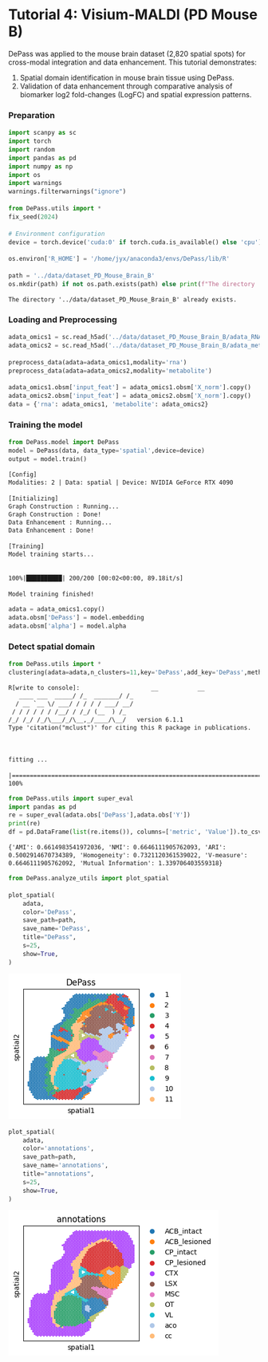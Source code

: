 # Tutorial 4: Visium-MALDI (PD Mouse B)

DePass was applied to the mouse brain dataset (2,820 spatial spots) for cross-modal integration and data enhancement. This tutorial demonstrates: 
1. Spatial domain identification in mouse brain tissue using DePass.
2. Validation of data enhancement through comparative analysis of biomarker log2 fold-changes (LogFC) and spatial expression patterns.

### Preparation


```python
import scanpy as sc
import torch
import random
import pandas as pd
import numpy as np
import os
import warnings
warnings.filterwarnings("ignore")

from DePass.utils import *
fix_seed(2024)  

# Environment configuration
device = torch.device('cuda:0' if torch.cuda.is_available() else 'cpu')

os.environ['R_HOME'] = '/home/jyx/anaconda3/envs/DePass/lib/R'
  
path = '../data/dataset_PD_Mouse_Brain_B'
os.mkdir(path) if not os.path.exists(path) else print(f"The directory '{path}' already exists.\n")
```

    The directory '../data/dataset_PD_Mouse_Brain_B' already exists.
    


### Loading and Preprocessing


```python
adata_omics1 = sc.read_h5ad('../data/dataset_PD_Mouse_Brain_B/adata_RNA.h5ad')
adata_omics2 = sc.read_h5ad('../data/dataset_PD_Mouse_Brain_B/adata_meta.h5ad')

preprocess_data(adata=adata_omics1,modality='rna')
preprocess_data(adata=adata_omics2,modality='metabolite')

adata_omics1.obsm['input_feat'] = adata_omics1.obsm['X_norm'].copy()
adata_omics2.obsm['input_feat'] = adata_omics2.obsm['X_norm'].copy()
data = {'rna': adata_omics1, 'metabolite': adata_omics2}
```

### Training the model


```python
from DePass.model import DePass
model = DePass(data, data_type='spatial',device=device)
output = model.train()
```

    [Config]
    Modalities: 2 | Data: spatial | Device: NVIDIA GeForce RTX 4090 
    
    [Initializing]
    Graph Construction : Running...
    Graph Construction : Done!
    Data Enhancement : Running...
    Data Enhancement : Done!
    
    [Training]
    Model training starts...


    100%|██████████| 200/200 [00:02<00:00, 89.18it/s] 

    Model training finished!
    


    



```python
adata = adata_omics1.copy()
adata.obsm['DePass'] = model.embedding
adata.obsm['alpha'] = model.alpha 
```

### Detect spatial domain 


```python
from DePass.utils import *
clustering(adata=adata,n_clusters=11,key='DePass',add_key='DePass',method='mclust',use_pca=True)
```

    R[write to console]:                    __           __ 
       ____ ___  _____/ /_  _______/ /_
      / __ `__ \/ ___/ / / / / ___/ __/
     / / / / / / /__/ / /_/ (__  ) /_  
    /_/ /_/ /_/\___/_/\__,_/____/\__/   version 6.1.1
    Type 'citation("mclust")' for citing this R package in publications.
    


    fitting ...
      |======================================================================| 100%



```python
from DePass.utils import super_eval
import pandas as pd
re = super_eval(adata.obs['DePass'],adata.obs['Y'])
print(re)
df = pd.DataFrame(list(re.items()), columns=['metric', 'Value']).to_csv(path + '/re.csv', sep='\t', index=True, float_format='%.6f')
```

    {'AMI': 0.6614983541972036, 'NMI': 0.6646111905762093, 'ARI': 0.5002914670734389, 'Homogeneity': 0.7321120361539022, 'V-measure': 0.6646111905762092, 'Mutual Information': 1.339706403559318}



```python
from DePass.analyze_utils import plot_spatial

plot_spatial(
    adata,
    color='DePass',
    save_path=path,
    save_name='DePass',
    title="DePass",
    s=25,
    show=True,
)

```


    
![png](4_files/4_12_0.png)
    



```python
plot_spatial(
    adata,
    color='annotations',
    save_path=path,
    save_name='annotations',
    title="annotations",
    s=25,
    show=True,
)

```


    
![png](4_files/4_13_0.png)
    

